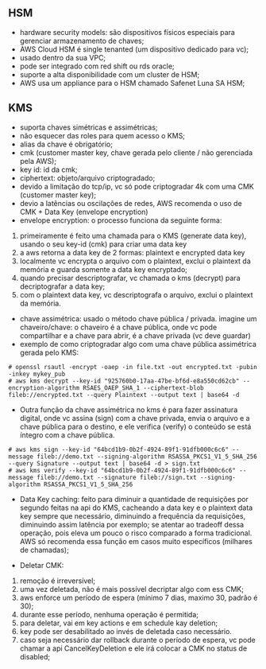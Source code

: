 HSM
------

- hardware security models: são dispositivos físicos especiais para gerenciar armazenamento de chaves;
- AWS Cloud HSM é single tenanted (um dispositivo dedicado para vc);
- usado dentro da sua VPC;
- pode ser integrado com red shift ou rds oracle;
- suporte a alta disponibilidade com um cluster de HSM;
- AWS usa um appliance para o HSM chamado Safenet Luna SA HSM;

KMS
------

- suporta chaves simétricas e assimétricas;
- não esquecer das roles para quem acesso o KMS;
- alias da chave é obrigatório;
- cmk (customer master key, chave gerada pelo cliente / não gerenciada pela AWS);
- key id: id da cmk;
- ciphertext: objeto/arquivo criptogradado;
- devido a limitação do tcp/ip, vc só pode criptogradar 4k com uma CMK (customer master key);
- devio a latências ou oscilações de redes, AWS recomenda  o uso de CMK + Data Key (envelope encryption)
- envelope encryption: o processo funciona da seguinte forma:
1. primeiramente é feito uma chamada para o KMS (generate data key), usando o seu key-id (cmk) para criar uma data key
2. a aws retorna a data key de 2 formas: plaintext e encrypted data key
3. localmente vc encrypta o arquivo com o plaintext, exclui o plaintext da memória e guarda somente a data key encryptado;
4. quando precisar descriptografar, vc chamada o kms (decrypt) para decriptografar a data key;
5. com o plaintext data key, vc descriptografa o arquivo, exclui o plaintext da memória.
- chave assimétrica: usado o método chave pública / privada. imagine um chaveiro/chave: o chaveiro é a chave pública, onde vc pode compartilhar e a chave para abrir, é a chave privada (vc deve guardar)
- exemplo de como criptogradar algo com uma chave pública assimétrica gerada pelo KMS:

```console
# openssl rsautl -encrypt -oaep -in file.txt -out encrypted.txt -pubin -inkey mykey_pub
# aws kms decrypt --key-id "925760b0-17aa-47be-bf6d-e8a550cd62cb" --encryption-algorithm RSAES_OAEP_SHA_1 --ciphertext-blob fileb://encrypted.txt --query Plaintext --output text | base64 -d
```

- Outra função da chave assimétrica no kms é para fazer assinatura digital, onde vc assina (sign) com a chave privada, envia o arquivo e a chave pública para o destino, e ele verifica (verify) o conteúdo se está íntegro com a chave pública.

```console
# aws kms sign --key-id "64bcd1b9-0b2f-4924-89f1-91dfb000c6c6" --message fileb://demo.txt --signing-algorithm RSASSA_PKCS1_V1_5_SHA_256 --query Signature --output text | base64 -d > sign.txt
# aws kms verify --key-id "64bcd1b9-0b2f-4924-89f1-91dfb000c6c6" --message fileb://demo.txt --signature fileb://sign.txt --signing-algorithm RSASSA_PKCS1_V1_5_SHA_256
```

- Data Key caching: feito para diminuir a quantidade de requisições por segundo feitas na api do KMS, cacheando a data key e o plaintext data key sempre que necessário, diminuindo a frequência da requisições, diminuindo assim latência por exemplo; se atentar ao tradeoff dessa operação, pois eleva um pouco o risco comparado a forma tradicional. AWS só recomenda essa função em casos muito específicos (milhares de chamadas);

- Deletar CMK:
1. remoção é irreversível;
2. uma vez deletada, não é mais possível decriptar algo com ess CMK;
3. aws enforce um período de espera (mínimo 7 dias, maximo 30, padrão é 30);
4. durante esse período, nenhuma operação é permitida;
5. para deletar, vai em key actions e em schedule kay deletion;
6. key pode ser desabilitado ao invés de deletada caso necessário.
7. caso seja necessário dar rollback durante o período de espera, vc pode chamar a api CancelKeyDeletion e ele irá colocar a CMK no status de disabled;
